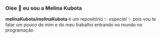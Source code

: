 ### Oiee 👋 eu sou a Melina Kubota
**melinaKubota/melinaKubota** é um repositório ✨ _especial_ ✨ pois vou te falar um pouco de mim e do meu trabalho entrando no mundo no programação
  
  <div>
    <a href="https://github.com/melinaKubota">
 <div>
